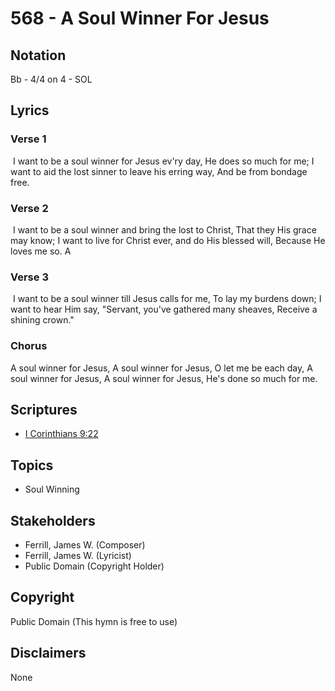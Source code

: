 # 568 - A Soul Winner For Jesus

## Notation

Bb - 4/4 on 4 - SOL

## Lyrics

### Verse 1

 I want to be a soul winner for Jesus ev'ry day, He does so much for me; I want to aid the lost sinner to leave his erring way, And be from bondage free.

### Verse 2

 I want to be a soul winner and bring the lost to Christ, That they His grace may know; I want to live for Christ ever, and do His blessed will, Because He loves me so. A

### Verse 3

 I want to be a soul winner till Jesus calls for me, To lay my burdens down; I want to hear Him say, "Servant, you've gathered many sheaves, Receive a shining crown."

### Chorus

A soul winner for Jesus, A soul winner for Jesus, O let me be each day, A soul winner for Jesus, A soul winner for Jesus, He's done so much for me. 


## Scriptures

- [I Corinthians 9:22](https://www.biblegateway.com/passage/?search=I%20Corinthians%209%3A22)

## Topics

- Soul Winning

## Stakeholders

- Ferrill, James W. (Composer)
- Ferrill, James W. (Lyricist)
- Public Domain (Copyright Holder)

## Copyright

Public Domain
(This hymn is free to use)

## Disclaimers

None

